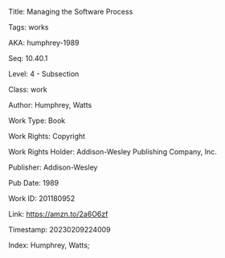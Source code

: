 Title:  Managing the Software Process

Tags:   works

AKA:    humphrey-1989

Seq:    10.40.1

Level:  4 - Subsection

Class:  work

Author: Humphrey, Watts

Work Type: Book

Work Rights: Copyright

Work Rights Holder: Addison-Wesley Publishing Company, Inc.

Publisher: Addison-Wesley

Pub Date: 1989

Work ID: 201180952

Link:   https://amzn.to/2a6O6zf

Timestamp: 20230209224009

Index:  Humphrey, Watts; 

